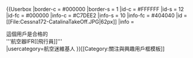{{Userbox
  |border-c = #000000
  |border-s = 1
  |id-c     = #FFFFFF
  |id-s     = 12
  |id-fc    = #000000
  |info-c   = #C7DEE2
  |info-s   = 10
  |info-fc  = #404040
  |id       = [[File:Cessna172-CatalinaTakeOff.JPG|62px]]
  |info     = <div class="center">這個用戶是合格的<br>'''航空器IFR[[飛行員]]'''</div>
  |usercategory=航空迷維基人
}}<noinclude>[[Category:關注與興趣用戶框模板]]</noinclude>